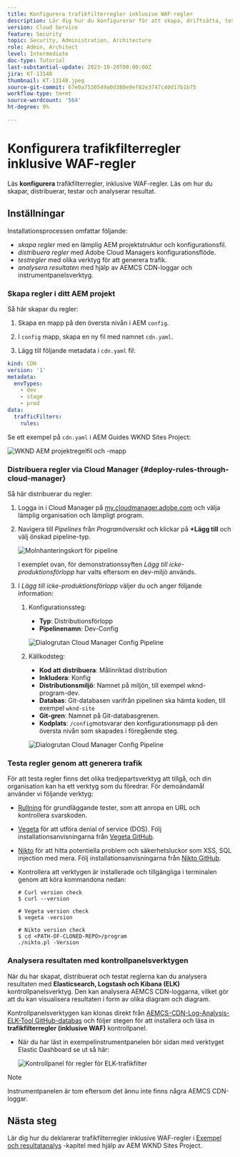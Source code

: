 ```yaml
---
title: Konfigurera trafikfilterregler inklusive WAF-regler
description: Lär dig hur du konfigurerar för att skapa, driftsätta, testa och analysera resultaten av trafikfilterregler, inklusive WAF-regler.
version: Cloud Service
feature: Security
topic: Security, Administration, Architecture
role: Admin, Architect
level: Intermediate
doc-type: Tutorial
last-substantial-update: 2023-10-20T00:00:00Z
jira: KT-13148
thumbnail: KT-13148.jpeg
source-git-commit: 67e0a7530549a0d380e9ef82e3747c40d17b1b75
workflow-type: tm+mt
source-wordcount: '564'
ht-degree: 0%

---
```



# Konfigurera trafikfilterregler inklusive WAF-regler

Läs **konfigurera** trafikfilterregler, inklusive WAF-regler. Läs om hur du skapar, distribuerar, testar och analyserar resultat.

## Inställningar

Installationsprocessen omfattar följande:

- _skapa regler_ med en lämplig AEM projektstruktur och konfigurationsfil.
- _distribuera regler_ med Adobe Cloud Managers konfigurationsflöde.
- _testregler_ med olika verktyg för att generera trafik.
- _analysera resultaten_ med hjälp av AEMCS CDN-loggar och instrumentpanelsverktyg.

### Skapa regler i ditt AEM projekt

Så här skapar du regler:

1. Skapa en mapp på den översta nivån i AEM `config`.

1. I `config` mapp, skapa en ny fil med namnet `cdn.yaml`.

1. Lägg till följande metadata i `cdn.yaml` fil:

```yaml
kind: CDN
version: '1'
metadata:
  envTypes:
    - dev
    - stage
    - prod
data:
  trafficFilters:
    rules:
```

Se ett exempel på `cdn.yaml` i AEM Guides WKND Sites Project:

![WKND AEM projektregelfil och -mapp](./assets/wknd-rules-file-and-folder.png)

### Distribuera regler via Cloud Manager {#deploy-rules-through-cloud-manager}

Så här distribuerar du regler:

1. Logga in i Cloud Manager på [my.cloudmanager.adobe.com](https://my.cloudmanager.adobe.com/) och välja lämplig organisation och lämpligt program.

1. Navigera till _Pipelines_ från _Programöversikt_ och klickar på **+Lägg till** och välj önskad pipeline-typ.

   ![Molnhanteringskort för pipeline](./assets/cloud-manager-pipelines-card.png)

   I exemplet ovan, för demonstrationssyften _Lägg till icke-produktionsförlopp_ har valts eftersom en dev-miljö används.

1. I _Lägg till icke-produktionsförlopp_ väljer du och anger följande information:

   1. Konfigurationssteg:

      - **Typ**: Distributionsförlopp
      - **Pipelinenamn**: Dev-Config

      ![Dialogrutan Cloud Manager Config Pipeline](./assets/cloud-manager-config-pipeline-step1-dialog.png)

   2. Källkodsteg:

      - **Kod att distribuera**: Målinriktad distribution
      - **Inkludera**: Konfig
      - **Distributionsmiljö**: Namnet på miljön, till exempel wknd-program-dev.
      - **Databas**: Git-databasen varifrån pipelinen ska hämta koden, till exempel `wknd-site`
      - **Git-gren**: Namnet på Git-databasgrenen.
      - **Kodplats**: `/config`motsvarar den konfigurationsmapp på den översta nivån som skapades i föregående steg.

      ![Dialogrutan Cloud Manager Config Pipeline](./assets/cloud-manager-config-pipeline-step2-dialog.png)

### Testa regler genom att generera trafik

För att testa regler finns det olika tredjepartsverktyg att tillgå, och din organisation kan ha ett verktyg som du föredrar. För demoändamål använder vi följande verktyg:

- [Rullning](https://curl.se/) för grundläggande tester, som att anropa en URL och kontrollera svarskoden.

- [Vegeta](https://github.com/tsenart/vegeta) för att utföra denial of service (DOS). Följ installationsanvisningarna från [Vegeta GitHub](https://github.com/tsenart/vegeta#install).

- [Nikto](https://github.com/sullo/nikto/wiki) för att hitta potentiella problem och säkerhetsluckor som XSS, SQL injection med mera. Följ installationsanvisningarna från [Nikto GitHub](https://github.com/sullo/nikto).

- Kontrollera att verktygen är installerade och tillgängliga i terminalen genom att köra kommandona nedan:

  ```shell
  # Curl version check
  $ curl --version
  
  # Vegeta version check
  $ vegeta -version
  
  # Nikto version check
  $ cd <PATH-OF-CLONED-REPO>/program
  ./nikto.pl -Version
  ```

### Analysera resultaten med kontrollpanelsverktygen

När du har skapat, distribuerat och testat reglerna kan du analysera resultaten med **Elasticsearch, Logstash och Kibana (ELK)** kontrollpanelsverktyg. Den kan analysera AEMCS CDN-loggarna, vilket gör att du kan visualisera resultaten i form av olika diagram och diagram.

Kontrollpanelsverktygen kan klonas direkt från [AEMCS-CDN-Log-Analysis-ELK-Tool GitHub-databas](https://github.com/adobe/AEMCS-CDN-Log-Analysis-ELK-Tool) och följer stegen för att installera och läsa in **trafikfilterregler (inklusive WAF)** kontrollpanel.

- När du har läst in exempelinstrumentpanelen bör sidan med verktyget Elastic Dashboard se ut så här:

  ![Kontrollpanel för regler för ELK-trafikfilter](./assets/elk-dashboard.png)

>[!NOTE]
>
>    Instrumentpanelen är tom eftersom det ännu inte finns några AEMCS CDN-loggar.


## Nästa steg

Lär dig hur du deklarerar trafikfilterregler inklusive WAF-regler i [Exempel och resultatanalys](./examples-and-analysis.md) -kapitel med hjälp av AEM WKND Sites Project.
